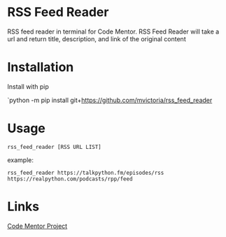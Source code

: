 # RSS Feed Reader
RSS feed reader in terminal for Code Mentor.  RSS Feed Reader will take a url and return title, description, and link of the original content

# Installation
Install with pip

`python -m pip install git+https://github.com/mvictoria/rss_feed_reader

# Usage
`rss_feed_reader [RSS URL LIST]`

example:

`rss_feed_reader https://talkpython.fm/episodes/rss https://realpython.com/podcasts/rpp/feed`

# Links
[Code Mentor Project](https://www.codementor.io/projects/tool/rss-feed-reader-in-terminal-atx32jp82q)
